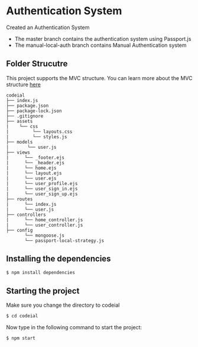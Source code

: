 # Authentication System

Created an Authentication System

- The master branch contains the authentication system using Passport.js
- The manual-local-auth branch contains Manual Authentication system

## Folder Strucutre

This project supports the MVC structure. You can learn more about the MVC structure <a href="https://www.youtube.com/watch?v=pCvZtjoRq1I" target="_blank">here</a>

```
codeial
├── index.js
├── package.json
├── package-lock.json
├── .gitignore
├── assets
|    └── css
|         └── layouts.css
|         └── styles.js
├── models
|       └── user.js
├── views
|      └── _footer.ejs
|      └── _header.ejs
|      └── home.ejs
|      └── layout.ejs
|      └── user.ejs
|      └── user_profile.ejs
|      └── user_sign_in.ejs
|      └── user_sign_up.ejs
├── routes
|      └── index.js
|      └── user.js
├── controllers
|      └── home_controller.js
|      └── user_controller.js
├── config
       └── mongoose.js
       └── passport-local-strategy.js
```

## Installing the dependencies

```bash
$ npm install dependencies
```

## Starting the project

Make sure you change the directory to codeial

```bash
$ cd codeial
```

Now type in the following command to start the project: 

```bash
$ npm start
```



